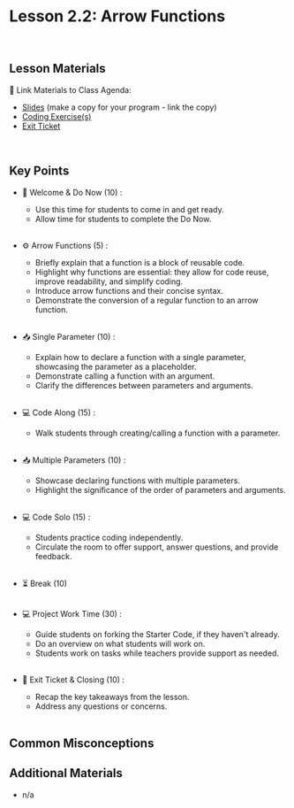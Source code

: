 # Lesson 2.2: Arrow Functions

<br>

## Lesson Materials

📖 Link Materials to Class Agenda:
- [Slides](https://docs.google.com/presentation/d/14_idjCx9WDFafzBhTa9bBeWMfUJc6Nl83vIGno3tgOg/edit?usp=sharing) (make a copy for your program - link the copy)
- [Coding Exercise(s)]()
- [Exit Ticket](https://forms.gle/VADy1X9eTczwvgpG9)

<br>

## Key Points

- 👋 Welcome & Do Now (10) :
  - Use this time for students to come in and get ready.
  - Allow time for students to complete the Do Now.<br><br>
  
- ⚙️ Arrow Functions (5) :
  - Briefly explain that a function is a block of reusable code.
  - Highlight why functions are essential: they allow for code reuse, improve readability, and simplify coding.
  - Introduce arrow functions and their concise syntax.
  - Demonstrate the conversion of a regular function to an arrow function.<br><br>

- 📥 Single Parameter (10) :
  - Explain how to declare a function with a single parameter, showcasing the parameter as a placeholder.
  - Demonstrate calling a function with an argument.
  - Clarify the differences between parameters and arguments.<br><br>

- 💻 Code Along (15) :
  - Walk students through creating/calling a function with a parameter.<br><br>

- 📥 Multiple Parameters (10) :
  - Showcase declaring functions with multiple parameters.
  - Highlight the significance of the order of parameters and arguments.<br><br>

- 💻 Code Solo (15) :
  - Students practice coding independently.
  - Circulate the room to offer support, answer questions, and provide feedback.<br><br>

- ⏳ Break (10) <br><br>

- 💻 Project Work Time (30) :
  - Guide students on forking the Starter Code, if they haven't already.
  - Do an overview on what students will work on.
  - Students work on tasks while teachers provide support as needed.<br><br>

- 👋 Exit Ticket & Closing (10) :
  - Recap the key takeaways from the lesson.
  - Address any questions or concerns.<br><br>
  

## Common Misconceptions


## Additional Materials
- n/a
